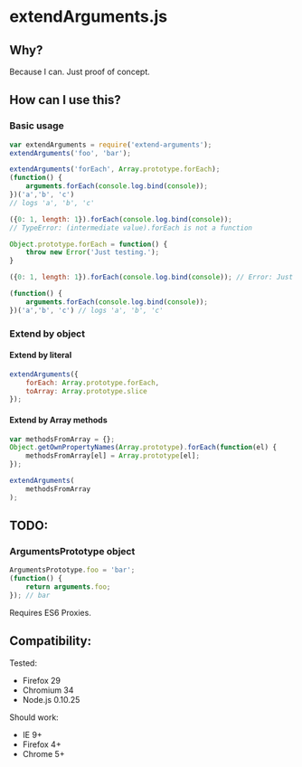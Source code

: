 # extendArguments.js

## Why?
Because I can. Just proof of concept.

## How can I use this?

### Basic usage
```javascript
var extendArguments = require('extend-arguments');
extendArguments('foo', 'bar');

extendArguments('forEach', Array.prototype.forEach);
(function() {
    arguments.forEach(console.log.bind(console));
})('a','b', 'c')
// logs 'a', 'b', 'c'

({0: 1, length: 1}).forEach(console.log.bind(console));
// TypeError: (intermediate value).forEach is not a function

Object.prototype.forEach = function() {
    throw new Error('Just testing.');
}

({0: 1, length: 1}).forEach(console.log.bind(console)); // Error: Just testing

(function() {
    arguments.forEach(console.log.bind(console));
})('a','b', 'c') // logs 'a', 'b', 'c'

```

### Extend by object

#### Extend by literal

```javascript
extendArguments({
    forEach: Array.prototype.forEach,
    toArray: Array.prototype.slice
});
```


#### Extend by Array methods
```javascript
var methodsFromArray = {};
Object.getOwnPropertyNames(Array.prototype).forEach(function(el) {
    methodsFromArray[el] = Array.prototype[el];
});

extendArguments(
    methodsFromArray
);
```


## TODO:

### ArgumentsPrototype object

```javascript
ArgumentsPrototype.foo = 'bar';
(function() {
    return arguments.foo;
}); // bar
```
Requires ES6 Proxies.

## Compatibility:
Tested:
* Firefox 29
* Chromium 34
* Node.js 0.10.25

Should work:
* IE 9+
* Firefox 4+
* Chrome 5+
